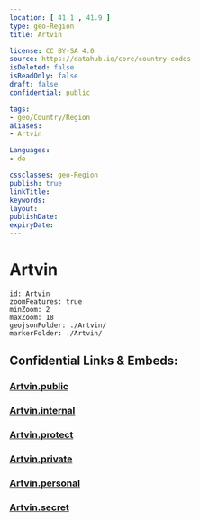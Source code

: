 ```yaml
---
location: [ 41.1 , 41.9 ] 
type: geo-Region
title: Artvin

license: CC BY-SA 4.0
source: https://datahub.io/core/country-codes
isDeleted: false
isReadOnly: false
draft: false
confidential: public

tags:
- geo/Country/Region
aliases:
- Artvin

Languages:
- de

cssclasses: geo-Region
publish: true
linkTitle: 
keywords: 
layout: 
publishDate: 
expiryDate: 
---
```


# Artvin

```leaflet
id: Artvin
zoomFeatures: true 
minZoom: 2 
maxZoom: 18
geojsonFolder: ./Artvin/
markerFolder: ./Artvin/
```


## Confidential Links & Embeds: 

### [Artvin.public](/_public/\Earth\Continent\Europe\Europe~East\Turkey\Provinces~TurkeyArtvin.public.md) 

### [Artvin.internal](/_internal/\Earth\Continent\Europe\Europe~East\Turkey\Provinces~TurkeyArtvin.internal.md) 

### [Artvin.protect](/_protect/\Earth\Continent\Europe\Europe~East\Turkey\Provinces~TurkeyArtvin.protect.md) 

### [Artvin.private](/_private/\Earth\Continent\Europe\Europe~East\Turkey\Provinces~TurkeyArtvin.private.md) 

### [Artvin.personal](/_personal/\Earth\Continent\Europe\Europe~East\Turkey\Provinces~TurkeyArtvin.personal.md) 

### [Artvin.secret](/_secret/\Earth\Continent\Europe\Europe~East\Turkey\Provinces~TurkeyArtvin.secret.md)

